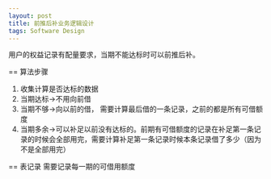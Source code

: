 ```yaml
---
layout: post
title: 前推后补业务逻辑设计
tags: Software Design
---
```


用户的权益记录有配量要求，当期不能达标时可以前推后补。

== 算法步骤
1. 收集计算是否达标的数据
2. 当期达标->不用向前借
3. 当期不够->向以前的借， 需要计算最后借的一条记录，之前的都是所有可借额度
4. 当期多余->可以补足以前没有达标的。前期有可借额度的记录在补足第一条记录的时候会全部用完，需要计算补足第一条记录时候本条记录借了多少（因为不是全部用完）

== 表记录
需要记录每一期的可借用额度

